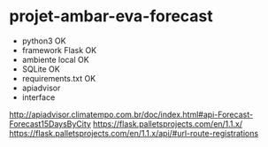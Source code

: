# projet-ambar-eva-forecast
* python3 OK
* framework Flask OK
* ambiente local OK
* SQLite OK
* requirements.txt OK
* apiadvisor
* interface

http://apiadvisor.climatempo.com.br/doc/index.html#api-Forecast-Forecast15DaysByCity
https://flask.palletsprojects.com/en/1.1.x/
https://flask.palletsprojects.com/en/1.1.x/api/#url-route-registrations
